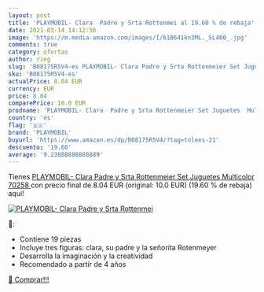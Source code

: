 ```yaml
---
layout: post
title: 'PLAYMOBIL- Clara  Padre y Srta Rottenmei al 19.60 % de rebaja'
date: 2021-03-14 14:12:56
image: 'https://m.media-amazon.com/images/I/61B641kn3ML._SL400_.jpg'
comments: true
category: ofertas
author: ring
slug: 'B08175R5V4-es PLAYMOBIL- Clara Padre y Srta Rottenmeier Set Juguetes...'
sku: 'B08175R5V4-es'
actualPrice: 8.04 EUR
currency: EUR
price: 8.04
comparePrice: 10.0 EUR
prodname: 'PLAYMOBIL- Clara  Padre y Srta Rottenmeier Set Juguetes  Multicolor  70258 '
country: 'es'
flag: '🇪🇸'
brand: 'PLAYMOBIL'
buyurl: 'https://www.amazon.es/dp/B08175R5V4/?tag=tolees-21'
descuento: '19.60'
average: '9.23888888888889'
---
```


Tienes [PLAYMOBIL- Clara  Padre y Srta Rottenmeier Set Juguetes  Multicolor  70258 ](https://www.amazon.es/dp/B08175R5V4/?tag=tolees-21) con precio final de  8.04 EUR (original: 10.0 EUR) (19.60 %  de rebaja) aqui!

[![PLAYMOBIL- Clara  Padre y Srta Rottenmei](https://m.media-amazon.com/images/I/61B641kn3ML._SL400_.jpg)](https://www.amazon.es/dp/B08175R5V4/?tag=tolees-21)

🔎:

- Contiene 19 piezas
- Incluye tres figuras: clara, su padre y la señorita Rotenmeyer
- Desarrolla la imaginación y la creatividad
- Recomendado a partir de 4 años

[🛒 Comprar!!!](https://www.amazon.es/dp/B08175R5V4/?tag=tolees-21)
